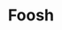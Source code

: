 ---
layout: project
order: 5
metatitle: Foosh ✕ Esten.co
metadescription: A space that has combined sneakers, streetwear, music and art culture since 1999.
device: desktop
title: Foosh
headline: Pushing sneakers, streetwear and art culture since 1999
hyperlink: https://www.foosh.ca/
hex: "242628"
hex2: "c1c1c1"
agency: Esten.co
type: E-Commerce
role: Strategy
role2: Design
role3: Development
bug: foosh-bug.png
cardbackground: foosh-background.png
cardbackgroundalt: Foosh supporting graphic of a model wearing Foosh apparel
herographic: foosh-herographic.jpg
herographicalt: Homepage screenshot of the Foosh website
introimg: foosh-1.jpg
introimgalt: Grid of screenshots from various pages of the Foosh website
screens1title: Remodeling
screens1description: As the Foosh crew began planning their renovated space, it seemed only fitting to launch a fresh new website that echoed their growth. Over the years Foosh has been dedicated to building themselves into Edmonton's dopest store and the new site needed to reflect that.
screens1desktop: foosh-screen-1.jpg
screens1desktopalt: Responsive desktop screenshot of the Foosh "blog" page
screens2desktop: foosh-screen-2.jpg
screens2desktopalt: Responsive desktop screenshot of the Foosh "home" page
screens3desktop: foosh-screen-3.jpg
screens3desktopalt: Responsive desktop screenshot of the Foosh "shop" page
bustoutimage: foosh-introimage.jpg
bustoutimagealt: Imagery of the Foosh store featuring concrete walls, industrial piping clothing racks and topped off with wood/neon accents
screens2title: E-Commerce
screens2description: Besides enforcing the Foosh brand, a large focus of this project was to promote customers to discover new products and finally get the Foosh store online. With that, we built out a full e-commerce system and integrated their physical inventory POS system.
<!-- screens2linktext: -->
<!-- screens2linkurl: -->
screens2firstimage: foosh-mobile1.jpg
screens2firstimagealt: Responsive mobile screenshot of the Foosh "home" page
screens2secondimage: foosh-mobile2.jpg
screens2secondimagealt: Responsive mobile screenshot of the Foosh "brands" page
screens2thirdimage: foosh-mobile3.jpg
screens2thirdimagealt: Responsive mobile screenshot of the Foosh "features" page
screens2fourthimage: foosh-mobile4.jpg
screens2fourthimagealt: Responsive mobile screenshot of the Foosh "arrivals" page
<!-- screens3title: -->
<!-- screens3blockquote: -->
<!-- screens3description: -->
<!-- screens3linktext: -->
<!-- screens3linkurl: -->
outroimage: foosh-2.jpg
outroimagealt: Grid of screenshots from various pages of the Foosh website
svg-box: "0 0 250 122"
svg-path: "M234.00507,53.7347701 C237.800603,52.506787 241.218424,46.5889237 241.164395,42.998705 C236.607769,40.7218313 232.255989,43.6709993 229.149487,45.8106246 C227.533191,46.923676 225.701538,48.1059097 224.293905,49.3891269 C222.837174,50.7153041 221.597475,53.4580415 219.180005,52.4565741 C219.368582,44.8783393 227.533191,37.788285 228.126261,30.2178611 C228.914045,20.1937027 217.732759,27.7797483 214.579392,29.9628914 C210.846346,32.5466215 207.871513,35.1046872 205.377608,36.6077251 C206.784684,33.28754 208.809378,29.0004785 210.744804,24.8501075 C212.704221,20.6534292 215.739309,16.3195024 215.602618,12.5808768 C215.493824,9.68359541 211.78142,2.26659966 208.956111,4.40064575 C206.004711,6.6312121 203.609558,13.1215018 201.799106,17.1809317 C199.692956,21.9037291 197.52655,26.1004075 195.152041,30.2178611 C189.859606,39.4006754 185.317575,47.8805098 178.282755,52.9676293 C178.745271,47.6952802 172.990321,43.6860631 174.193197,38.1420066 C174.846522,35.1320253 177.821355,36.3248594 180.838589,35.330645 C183.855823,34.3353148 186.187373,29.7168485 184.161564,26.6393587 C181.018239,21.8669064 172.312447,28.2623496 170.103082,29.9628914 C163.507345,35.0371788 159.566752,40.9678742 155.022489,47.0888205 C152.73111,50.1718895 150.62496,53.5986375 147.353872,55.5234634 C147.198212,54.5716509 146.811573,53.8497017 146.330645,53.2231569 C147.598799,47.9301647 152.443223,40.9567158 150.420761,33.5413938 C147.7327,23.6857274 135.998515,31.3733146 132.017194,34.8195898 C125.977704,40.0450736 121.119332,46.47455 116.679958,52.7115438 C114.197211,56.200221 112.439204,60.13914 109.522953,62.4254984 C109.179832,61.4904236 108.95778,60.4337221 108.244757,59.8691065 C112.575894,53.7057582 117.399675,31.8425258 103.131415,35.8417002 C92.8757198,38.7161069 84.2262776,52.4175197 78.3385421,60.6356893 C75.916051,64.015572 72.5696436,67.3742537 72.7152609,71.1162268 C73.2447275,72.378801 74.8242005,70.8110442 75.270537,71.3711965 C73.6185342,77.8235476 75.4886839,84.3194165 80.6371747,85.1747087 C91.2583082,86.9377376 99.0697537,74.5987668 103.131415,69.5825032 C107.440794,70.5650013 110.567938,66.7940163 112.844812,65.7479153 C111.542625,72.1316422 114.139746,77.617117 118.468651,78.2721157 C128.775117,79.8365249 136.580426,68.5698774 140.707364,62.9359957 C147.621673,62.7423973 150.388959,59.5739665 153.48765,55.5234634 C157.764111,49.9370049 160.943142,43.1772396 166.267936,39.9312578 C164.812321,44.7455542 166.305317,50.9351248 165.245268,56.0339607 C154.227453,54.7317741 145.453036,62.2837866 150.931258,71.8828096 C136.906809,75.1951839 125.14696,82.1200937 110.289536,85.4296784 C99.3040804,87.87616 86.3117846,88.9479254 73.7356976,89.5197939 C69.8246745,89.6983285 65.0862553,88.8636794 62.490251,91.8212162 C65.7228427,95.1709712 71.0096978,95.2680493 75.7810343,95.9113317 C81.2653932,96.6483448 87.0861783,96.8090259 92.6525516,96.6767987 C114.644106,96.1506796 133.58774,90.1675397 150.931258,84.9191811 C160.32943,82.0743442 168.647467,78.1705742 178.538283,77.5066487 C185.775628,77.0195841 190.435938,78.5148112 195.663654,81.0845932 C198.286438,82.3728317 204.034136,85.5775274 203.587799,88.7543269 C202.983013,93.0609156 193.402402,90.0760407 189.785403,90.2874926 C187.02816,90.4481737 182.862167,91.3542367 182.371755,94.3776081 C181.556633,99.4167465 188.539008,102.34304 193.108378,102.812809 C201.438131,103.664754 210.199716,100.133674 214.069453,96.1663014 C216.663783,93.5022308 217.829837,88.522232 215.857588,84.6642114 C211.375812,75.8970479 197.215231,72.1416848 187.483981,69.5825032 C191.478134,66.3627437 194.45464,62.1554649 197.453463,57.8243277 C200.395936,53.574089 202.840186,48.1901557 207.422387,45.8106246 C208.238625,53.1082253 202.903789,56.4546327 203.332272,64.2141917 C207.450283,71.5971543 214.073916,65.4873664 218.157894,61.4028301 C220.684159,58.8765658 223.393421,55.2896946 227.104708,54.2458253 C229.63711,53.5333608 232.08136,54.3574094 234.00507,53.7347701 Z M59.1667183,36.3521975 C44.6870064,37.2956412 36.1279473,44.157506 32.8395636,56.2900462 C37.7570753,57.6039491 44.0833363,56.916591 48.9428243,56.0339607 C51.8797181,49.0041618 55.1764706,42.3303162 59.1667183,36.3521975 Z M93.1641647,37.886479 C90.227271,38.6140074 87.081157,39.1317577 83.1941246,38.9097053 C82.9748618,42.4379949 80.8402578,44.0531748 79.6156222,46.5772074 C81.0199082,47.1328963 81.5354268,48.5773525 82.6836273,49.3891269 C85.6104785,44.9865759 89.4021065,41.4521492 93.1641647,37.886479 Z M52.2646832,93.0994122 C59.576232,83.6588386 63.8208915,73.1543105 65.5571403,59.1019657 C67.2320177,59.1577578 67.9210496,58.2282622 69.6472558,58.3359408 C71.4738877,58.7231377 70.5388128,61.8748309 71.948678,62.681026 C74.7946307,61.8084383 77.6807537,58.9412846 78.8490394,56.0339607 C82.6378778,46.6106826 71.0336883,49.2596894 66.5786928,50.9234084 C67.5941082,46.7490469 68.1698822,43.1727762 69.9033413,39.9312578 C71.3985684,37.1316125 74.5022804,34.9607437 74.2484265,31.4960571 C70.3474461,30.7166421 66.4944468,33.3198994 64.2800601,35.330645 C58.0988584,40.9355148 55.4275348,51.7011497 50.9864873,58.8464381 C41.8131576,61.3743761 27.2592423,61.6248824 24.6593325,53.4792425 C23.7013829,50.4765141 24.2587456,47.73824 24.915418,45.554539 C27.7334747,36.1859372 38.5978615,27.009818 50.2210203,26.1288614 C66.1881484,24.9165001 82.9659351,33.2585281 93.1641647,24.0835247 C97.7162385,19.98783 102.247111,11.6647713 100.32117,3.63406292 C99.3526194,3.33055414 98.3438991,3.94984595 98.0197473,4.14511814 C95.6876394,5.55721504 93.8632392,9.02803876 91.3743556,10.2794546 C83.8039317,14.0855885 73.2826661,11.7964405 63.768447,11.8137361 C51.3580623,11.8366108 40.5154344,17.8638265 33.3511767,23.8274392 C26.1629284,29.8083474 18.0457424,38.8025846 18.5249961,51.6894334 C19.0126187,64.8200934 33.4170113,68.0353895 48.4312112,65.7479153 C44.0096908,77.7750085 39.837561,88.6087097 31.3047241,96.4212711 C28.4888991,99.0010957 17.5023277,106.173164 17.5023277,97.4444974 C17.5023277,91.1372056 27.6291436,87.335535 23.6361062,80.3185683 C22.0058624,77.4508567 15.6489157,78.0584321 12.9005991,79.295342 C8.23136202,81.3981445 3.9783337,88.6494379 3.44328789,93.8648792 C2.22255774,105.787641 11.9526921,111.45723 22.8689655,110.735281 C35.7491192,109.883336 45.1924824,102.230898 52.2646832,93.0994122 Z M249.853919,49.3891269 C251.083575,55.0821482 244.275271,63.2858119 239.375055,64.2141917 C237.438513,64.5818613 235.430557,64.0468155 233.7501,64.4697193 C226.09822,66.3984506 223.449771,77.1780335 215.091005,78.2721157 C218.545649,84.7808168 225.943676,87.6898145 225.569869,96.9317684 C225.017528,110.651035 199.057484,118.912722 187.740066,108.946587 C185.88777,107.315786 184.105772,104.603734 182.371755,102.30008 C180.878201,100.314441 178.45571,97.3323553 178.79381,94.1198488 C179.155901,90.6880796 182.036444,89.1772307 185.18479,87.9860704 C166.63449,90.649583 149.561005,98.0565362 129.715771,102.55505 C116.492497,105.555546 99.06808,108.614625 81.9159286,106.645165 C73.6285768,105.693353 66.1094816,104.415157 63.2568338,98.2099644 C54.1710977,109.122332 44.6591103,121.216376 26.193614,121.216376 C20.6406308,121.216376 14.8064557,119.229063 11.1119058,116.103592 C8.41993917,113.827276 4.3504667,108.58896 2.16509192,104.856472 C-3.51844469,95.1503281 2.90098912,80.7091127 10.8558203,76.4839804 C13.7363641,74.9530464 20.1736513,73.965527 23.8921918,75.9734831 C25.4013668,76.7874891 26.762693,78.8746699 28.237277,80.8290656 C30.3462166,83.6225738 32.2967069,85.2890824 32.8395636,89.2648242 C35.9047791,86.6208388 38.4829299,81.275402 40.5065077,76.7389501 C30.3707652,74.9887533 26.3325362,72.0323323 21.3357998,65.4923877 C18.4039273,61.6577998 15.2834777,57.6485827 15.2009055,51.4339057 C15.0335293,38.8511237 21.9556495,29.074124 30.5381413,21.5265748 C38.9872901,14.0967469 50.0871193,9.04198678 62.490251,8.49076128 C72.7024287,8.03717187 84.4215498,10.9974983 90.8627425,6.70095216 C94.0445634,4.57973825 96.6444731,-1.94458462 101.854335,0.566615756 C103.508012,1.3633263 104.54407,3.93310833 105.687807,5.42331411 C106.984415,7.11102377 109.01413,8.82439777 109.522953,10.7910677 C111.5549,18.6376623 105.098643,28.8336602 101.087752,33.0297807 C108.17167,29.9991563 112.342684,33.8270491 115.657847,38.1420066 C116.376449,39.0776394 119.06451,43.2229891 119.490762,43.2547905 C119.989543,43.2899395 123.440281,38.9381593 124.603545,37.6303935 C128.942494,32.7569575 135.490807,25.0130203 144.285867,25.1056352 C151.735222,25.184302 153.685712,32.5443898 157.832735,37.3748659 C162.809944,32.360276 170.646496,21.1968438 180.838589,21.7821025 C186.469681,22.1068122 187.949844,26.8463473 191.063599,30.4733887 C194.185164,25.7673289 196.574738,20.6327861 199.24383,14.6250977 C201.26685,10.0685606 204.481588,1.20152934 209.212196,0.566615756 C213.801093,-0.0493285276 216.39096,5.04448606 218.414538,7.72417845 C220.984878,11.1302834 222.832153,14.1575603 224.037819,18.2036001 C223.934604,19.2937768 224.283862,20.837543 223.781176,21.5265748 C228.598819,21.4099695 229.966283,24.3334731 232.471346,27.662585 C234.769421,30.7138525 237.898797,33.2535068 236.562019,38.6536198 C241.909688,37.7386301 243.71735,41.1893687 246.276532,44.5324286 C247.558633,46.2095377 249.54762,47.9697771 249.853919,49.3891269 Z M139.685477,37.6302261 C140.698103,36.781629 142.387486,36.0306679 143.774477,36.6075578 C145.260777,41.5909041 142.126379,46.141862 140.707587,49.8994569 C136.589018,49.9625019 134.060522,52.6996601 134.315492,56.8014919 C134.383558,57.8782786 135.361035,59.054933 135.338718,60.3799943 C135.295758,62.9570293 131.939308,67.9933781 128.693884,67.0259439 C126.135818,66.2643823 127.495471,61.5354478 128.438357,58.8462708 C130.784412,52.1473187 135.456439,41.170232 139.685477,37.6302261 Z M102.110811,44.2762873 C103.012969,43.6012034 104.782693,42.957921 105.944841,43.5097044 C107.361959,48.4595755 104.197992,52.9212661 102.876278,56.8016035 C97.1815832,56.3234656 94.992303,62.6859915 97.5079667,67.2810252 C96.1326926,69.8223532 95.090497,74.4380299 91.3741883,73.9275326 C86.0789643,73.2005622 92.8007911,59.9142423 93.6756105,58.0797995 C96.4094212,52.3332179 98.9507493,46.6385229 102.110811,44.2762873 Z M155.534158,65.2375296 C154.396001,61.3036318 159.620369,60.761333 163.712716,60.8918864 C164.133946,63.6201179 156.86982,69.8632488 155.534158,65.2375296 Z M192.597211,40.9538146 C193.676229,39.4479871 192.290913,42.0506864 192.085598,42.4869803 C188.039,51.0661245 183.784298,58.8820335 180.071895,68.8152509 L172.403277,68.8152509 C172.167276,67.6938306 174.014551,66.2119936 174.959669,64.7256933 C175.996843,63.0932177 176.779048,61.4105294 177.259975,59.6134673 C184.793576,56.0857357 187.686952,47.8061948 192.597211,40.9538146 Z"
---